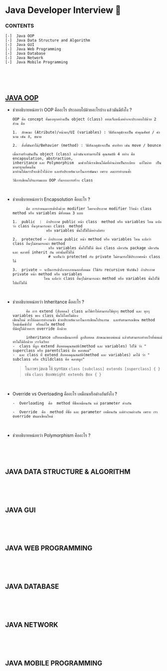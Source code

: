 # Java  Developer  Interview 🚀
### CONTENTS
    [-]  Java OOP
    [-]  Java Data Structure and Algorithm
    [-]  Java GUI
    [-]  Java Web Programming
    [-]  Java Database
    [-]  Java Network
    [-]  Java Mobile Programming

<br/><br/><br/>

## [JAVA OOP](http://programmingbright.com/blog/?page=3)
- ช่วยอธิบายหน่อยว่า OOP คืออะไร ประกอบไปด้วยอะไรบ้าง  แล้วมันดียังไง ?

      OOP คือ concept ที่มองทุกอย่างเป็น object (class) ออบเจ็บหนึ่งอย่างจะประกอบไปด้วย 2 ส่วน คือ
  
      1.  ลักษณะ (Atribute)/หน้าตา/UI (variables) : วิธีสังเกตุมักจะเป็น คำคุณศัพท์ / คำนาม เช่น สี, ขนาด
  
      2.  สิ่งที่มันทำได้/Behavier (method) : วิธีสังเกตุมักจะเป็น คำกริยา เช่น move / bounce

      เมื่อเราสร้างมันเป็น object (class) แล้วมันจะสามารถใช้ คุณสมบัติ 4 อย่าง คือ encapsulation, abstraction,
      inheritance และ Polymorphism  มาช่วยให้เราเขียนโค้ดที่อ่านง่ายเป็นระเบียบ  แก้ไขง่าย  เป็นมาตรฐานที่คนอื่น
      มาอ่านโค้ดเราก็จะเข้าใจได้ง่าย และยังประหยัดเวลาในการพัฒนา เพราะ ลดการทำงานซ้ำ 
  
      วิธีการเขียนโปรแกรมแบบ OOP เริ่มจากการสร้าง class
  <br/>
  
- ช่วยอธิบายหน่อยว่า Encapsolution คืออะไร ?

            คือ การกำหนดการเข้าถึงด้วย modifier โดยจะประกาศ modifier ไว้หน้า class  method หรือ variables มีทั้งหมด 3 แบบ
  
      1.  public  :  ถ้าประกาศ public หน้า class  method หรือ variables ไหน แปลว่า class อื่นๆสามารถนำ class  method
                     หรือ variables นั้นไปใช้ได้อย่างอิสระ
      
      2.  protected – ถ้าประกาศ public หน้า method หรือ variables ไหน แปลว่า class อื่นๆไม่สามารถนำ method
                      หรือ variables นั้นไปใช้ได้ มีแค่ class เดียวกัน package เดียวกัน และ คลาสที่ inherit กัน เท่านั้นที่ใช้ได้
                      # จะเห็นว่า protected กับ private ไม่สามารถใช้ประกาศหน้า class ได้
     
      3.  private – จะปิดการเข้าถึงจากภายนอกทั้งหมด (ใช้กับ recursive ฟังก์ชัน) ถ้าประกาศ private หน้า method หรือ variables
                    ไหน แปลว่า class อื่นๆไม่สามารถนำ method หรือ variables นั้นไปใช้ ไปแก้ไขได้
  <br/>
  
- ช่วยอธิบายหน่อยว่า  Inheritance คืออะไร ?

            คือ การ extend (สืบทอด) class มาใช้ทำให้สามารถใช้ทุกๆ method และ ทุกๆ variables ของ class นั้นได้โดยไม่ต้อง
      เขียนใหม่ ทำให้ลดการทำงานซ้ำ ช่วยประหยัดเวลาในการเขียนโปรแกรม  และยังสามารถเขียน method ใหม่เพิ่มเข้าไป  หรือแก้ไข method
      ที่มีอยู่ได้ด้วยการ override อีกด้วย
  
            inheritance เปรียบเหมือนการที่ ลูกสืบทอด ลักษณะของพ่อแม่ แล้วยังสามารถทำอะไรที่พ่อแม่ทำไม่ได้อีกด้วย เราจึงเรียก
      -  class ที่ถูก extend สืบทอดคุณสมบัติ(method และ variables) ไปใช้ ว่า " superclass หรือ parentclass คือ คลาสแม่"
      -  และ class ที่ extend สืบทอดคุณสมบัติ(method และ variables) มาใช้ ว่า " subclass หรือ childclass คือ คลาสลูก"

  > ในภาษา java ใช้ syntax ```class [subclass] extends [superclass] { }``` เช่น ```class BoxWeight extends Box { }```
  <br/>
  
- Override  vs  Overloading คืออะไร เหมือนหรือต่างกันยังไง ?

      -  Overloading  คือ  method ที่ชื่อเหมือนกัน แต่ parameter ต่างกัน
  
      -  Override  คือ  method ที่ชื่อ และ parameter เหมือนกัน แต่ทำงานต่างกัน เพราะ เรา override มันมาเขียนใหม่
  <br/>
  
- ช่วยอธิบายหน่อยว่า Polymorphism คืออะไร ?
  

<br/><br/><br/>

## JAVA DATA STRUCTURE & ALGORITHM

<br/><br/><br/>

## JAVA GUI

<br/><br/><br/>

## JAVA WEB PROGRAMMING

<br/><br/><br/>

## JAVA DATABASE

<br/><br/><br/>

## JAVA NETWORK

<br/><br/><br/>

## JAVA MOBILE PROGRAMMING
